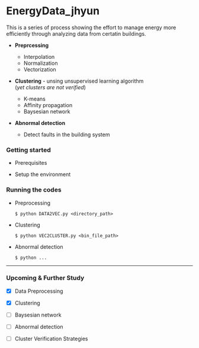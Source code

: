 # EnergyData_jhyun

This is a series of process showing the effort to manage energy more efficiently through analyzing data from certatin buildings.

  * **Preprcessing**
    * Interpolation
    * Normalization
    * Vectorization
  
  * **Clustering** - unsing unsupervised learning algorithm  
      (_yet clusters are not verified_)
    * K-means
    * Affinity propagation
    * Baysesian network
    
  * **Abnormal detection**
    * Detect faults in the building system
    

### Getting started

* Prerequisites

* Setup the environment  

### Running the codes
 * Preprocessing   
   ```
   $ python DATA2VEC.py <directory_path>
   ```
 * Clustering   
   ```
   $ python VEC2CLUSTER.py <bin_file_path>
   ```
 * Abnormal detection   
   ```
   $ python ...
   ```
  
---
### Upcoming & Further Study
 - [x] Data Preprocessing
 - [x] Clustering
 - [ ] Baysesian network
 - [ ] Abnormal detection
 - [ ] Cluster Verification Strategies
  
  
  
